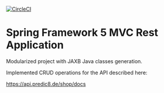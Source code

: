 [![CircleCI](https://circleci.com/gh/sergiopoliveira/spring5-mvc-rest.svg?style=svg)](https://circleci.com/gh/sergiopoliveira/spring5-mvc-rest)

# Spring Framework 5 MVC Rest Application

Modularized project with JAXB Java classes generation.

Implemented CRUD operations for the API described here: 

https://api.predic8.de/shop/docs
